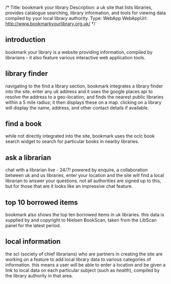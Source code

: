 /*
Title: bookmark your library
Description: a uk site that lists libraries, provides catalogue searching, library information, and tools for viewing data compiled by your local library authority.
Type: WebApp
WebAppUrl: http://www.bookmarkyourlibrary.org.uk/
*/
## introduction
bookmark your library is a website providing information, compiled by librarians - it also feature various interactive web application tools.
## library finder
navigating to the find a library section, bookmark integrates a library finder into the site.  enter any uk address and it uses the google places api to resolve the address to a geo-location, and finds the nearest public libraries within a 5 mile radius; it then displays these on a map.  clicking on a library will display the name, address, and other contact details if available.
## find a book
while not directly integrated into the site, bookmark uses the oclc book search widget to search for particular books in nearby libraries.
## ask a librarian
chat with a librarian live - 24/7! powered by enquire, a collaboration between uk and us libraries, enter your location and the site will find a local librarian to answer your questions.  not all authorities are signed up to this, but for those that are it looks like an impressive chat feature.
## top 10 borrowed items
bookmark also shows the top ten borrowed items in uk libraries.  this data is supplied by and copyright to Nielsen BookScan, taken from the LibScan panel for the latest period.
## local information
the scl (society of chief librarians) who are partners in creating the site are working on a feature to add local library data to various categories of information.  this means a user will be able to enter a location and be given a link to local data on each particular subject (such as *health*), compiled by the library authority in that area.